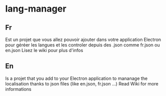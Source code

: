 # lang-manager
## Fr
Est un projet que vous allez pouvoir ajouter dans votre application Electron pour géréer les langues et les controler depuis des .json comme fr.json ou en.json
Lisez le wiki pour plus d'infos

## En
Is a projet that you add to your Electron application to mananage the localisation thanks to json files (like en.json, fr.json ...)
Read Wiki for more informations
